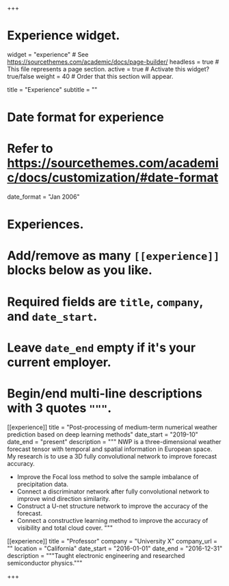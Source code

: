 +++
# Experience widget.
widget = "experience"  # See https://sourcethemes.com/academic/docs/page-builder/
headless = true  # This file represents a page section.
active = true  # Activate this widget? true/false
weight = 40  # Order that this section will appear.

title = "Experience"
subtitle = ""

# Date format for experience
#   Refer to https://sourcethemes.com/academic/docs/customization/#date-format
date_format = "Jan 2006"

# Experiences.
#   Add/remove as many `[[experience]]` blocks below as you like.
#   Required fields are `title`, `company`, and `date_start`.
#   Leave `date_end` empty if it's your current employer.
#   Begin/end multi-line descriptions with 3 quotes `"""`.
[[experience]]
  title = "Post-processing of medium-term numerical weather prediction based on deep learning methods"
  date_start = "2019-10"
  date_end = "present"
  description = """
  NWP is a three-dimensional weather forecast tensor with temporal and spatial information in European space. My research is to use a 3D fully convolutional network to improve forecast accuracy.  
  * Improve the Focal loss method to solve the sample imbalance of precipitation data.
  * Connect a discriminator network after fully convolutional network to improve wind direction similarity.
  * Construct a U-net structure network to improve the accuracy of the forecast.
  * Connect a constructive learning method to improve the accuracy of visibility and total cloud cover.
  """

[[experience]]
  title = "Professor"
  company = "University X"
  company_url = ""
  location = "California"
  date_start = "2016-01-01"
  date_end = "2016-12-31"
  description = """Taught electronic engineering and researched semiconductor physics."""

+++
